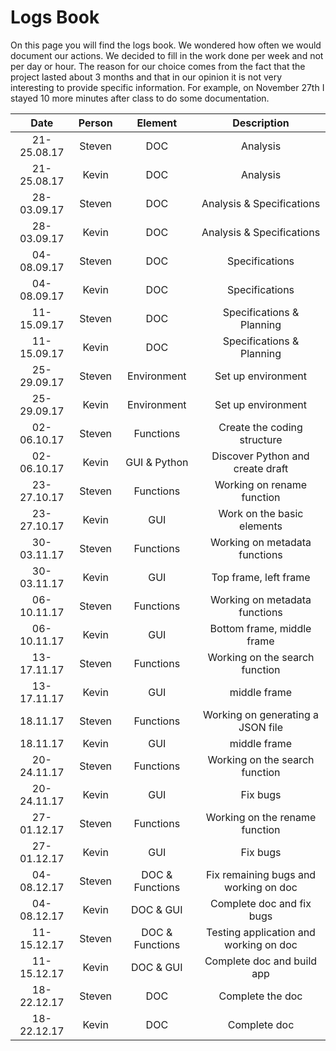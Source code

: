 # Logs Book

On this page you will find the logs book. We wondered how often we would document our actions. We decided to fill in the work done per week and not per day or hour.
The reason for our choice comes from the fact that the project lasted about 3 months and that in our opinion it is not very interesting to provide specific information. For example, on November 27th I stayed 10 more minutes after class to do some documentation. 

|     Date    | Person |     Element     |               Description              |
|:-----------:|:------:|:---------------:|:--------------------------------------:|
| 21-25.08.17 | Steven |       DOC       | Analysis                               |
| 21-25.08.17 |  Kevin |       DOC       | Analysis                               |
| 28-03.09.17 | Steven |       DOC       | Analysis & Specifications              |
| 28-03.09.17 |  Kevin |       DOC       | Analysis & Specifications              |
| 04-08.09.17 | Steven |       DOC       | Specifications                         |
| 04-08.09.17 |  Kevin |       DOC       | Specifications                         |
| 11-15.09.17 | Steven |       DOC       | Specifications & Planning              |
| 11-15.09.17 |  Kevin |       DOC       | Specifications & Planning              |
| 25-29.09.17 | Steven |   Environment   | Set up environment                     |
| 25-29.09.17 |  Kevin |   Environment   | Set up environment                     |
| 02-06.10.17 | Steven |    Functions    | Create the coding structure            |
| 02-06.10.17 |  Kevin |   GUI & Python  | Discover Python and create draft       |
| 23-27.10.17 | Steven |    Functions    | Working on rename function             |
| 23-27.10.17 |  Kevin |       GUI       | Work on the basic elements             |
| 30-03.11.17 | Steven |    Functions    | Working on metadata functions          |
| 30-03.11.17 |  Kevin |       GUI       | Top frame, left frame                  |
| 06-10.11.17 | Steven |    Functions    | Working on metadata functions          |
| 06-10.11.17 |  Kevin |       GUI       | Bottom frame, middle frame             |
| 13-17.11.17 | Steven |    Functions    | Working on the search function         |
| 13-17.11.17 |  Kevin |       GUI       | middle frame                           |
|   18.11.17  | Steven |    Functions    | Working on generating a JSON file      |
|   18.11.17  |  Kevin |       GUI       | middle frame                           |
| 20-24.11.17 | Steven |    Functions    | Working on the search function         |
| 20-24.11.17 |  Kevin |       GUI       | Fix bugs                               |
| 27-01.12.17 | Steven |    Functions    | Working on the rename function         |
| 27-01.12.17 |  Kevin |       GUI       | Fix bugs                               |
| 04-08.12.17 | Steven | DOC & Functions | Fix remaining bugs and working on doc  |
| 04-08.12.17 |  Kevin |    DOC & GUI    |  Complete doc and fix bugs             |
| 11-15.12.17 | Steven | DOC & Functions | Testing application and working on doc |
| 11-15.12.17 |  Kevin |    DOC & GUI    | Complete doc and build app             |
| 18-22.12.17 | Steven |       DOC       | Complete the doc                       |
| 18-22.12.17 |  Kevin |       DOC       | Complete doc                           |
